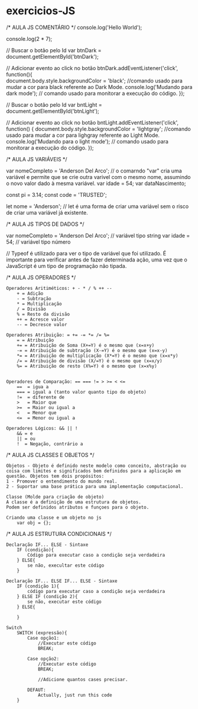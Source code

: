 # exercicios-JS

/* AULA JS COMENTÁRIO */
console.log('Hello World');

console.log(2 * 7);

// Buscar o botão pelo Id
var btnDark = document.getElementById('btnDark');

// Adicionar evento ao click no botão
btnDark.addEventListener('click', function(){    
    document.body.style.backgroundColor = 'black'; //comando usado para mudar a cor para black referente ao Dark Mode.
    console.log('Mudando para dark mode'); // comando usado para monitorar a execução do código.
});

// Buscar o botão pelo Id
var bntLight = document.getElementById('btnLight');

// Adicionar evento ao click no botão
bntLight.addEventListener('click', function() {
    document.body.style.backgroundColor = 'lightgray'; //comando usado para mudar a cor para lighgray referente ao Light Mode.
    console.log('Mudando para o light mode'); // comando usado para monitorar a execução do código.
});


/* AULA JS VARIÁVEIS */

var nomeCompleto = 'Anderson Del Arco'; // o comarndo "var" cria uma variável e permite que se crie outra varivel com o mesmo nome, assumindo o novo valor dado à mesma variável.
var idade = 54;
var dataNascimento;

const pi = 3.14;
const code = 'TRUSTED';

let nome = 'Anderson'; // let é uma forma de criar uma variável sem o risco de criar uma variável já existente.


/* AULA JS TIPOS DE DADOS */

var nomeCompleto = 'Anderson Del Arco'; // variável tipo string
var idade = 54; // variável tipo número

// Typeof é utilizado para ver o tipo de variável que foi utilizado. É importante para verificar antes de fazer determinada ação, uma vez que o JavaScript é um tipo de programação não tipada.


/* AULA JS OPERADORES */

    Operadores Aritiméticos: + - * / % ++ --
        + = Adição
        - = Subtração
        * = Multiplicação
        / = Divisão
        % = Resto da divisão
        ++ = Acresce valor
        -- = Decresce valor

    Operadores Atribuição: = += -= *= /= %=
        = = Atribuição
        += = Atribuição de Soma (X+=Y) é o mesmo que (x=x+y)
        -= = Atribuição de subtração (X-=Y) é o mesmo que (x=x-y)
        *= = Atribuição de multiplicação (X*=Y) é o mesmo que (x=x*y)
        /= = Atribuição de divisão (X/=Y) é o mesmo que (x=x/y)
        %= = Atribuição de resto (X%=Y) é o mesmo que (x=x%y)


    Operadores de Comparação: == === != > >= < <=
        ==  = igua a
        === = igual a (tanto valor quanto tipo do objeto)
        !=  = diferente de
        >   = Maior que
        >=  = Maior ou igual a
        <   = Menor que
        <=  = Menor ou igual a

    Operadores Lógicos: && || !
        && = e
        || = ou
        !  = Negação, contrário a


/* AULA JS CLASSES E OBJETOS */

    Objetos - Objeto é definido neste modelo como conceito, abstração ou coisa com limites e significados bem definidos para a aplicação em questão. Objetos tem dois propósitos:
    1 - Promover o entendimento do mundo real.
    2 - Suportar uma base prática para uma implementação computacional.

    Classe (Molde para criação de objeto)
    A classe é a definição de uma estrutura de objetos.
    Podem ser definidos atributos e funçoes para o objeto.

    Criando uma classe e um objeto no js
        var obj = {};


/* AULA JS ESTRUTURA CONDICIONAIS */

    Declaração IF... ELSE - Sintaxe
        IF (condição){
            Código para executar caso a condição seja verdadeira
        } ELSE{
            se não, execultar este código
        }

    Declaração IF... ELSE IF... ELSE - Sintaxe
        IF (condição 1){
            código para executar caso a condição seja verdadeira
        } ELSE IF (condição 2){
            se não, executar este código
        } ELSE{

        }

    Switch
        SWITCH (expressão){
            Case opção1:
                //Executar este código
                BREAK;

            Case opção2:
                //Executar este código
                BREAK;

                //Adicione quantos cases precisar.

            DEFAUT:
                Actually, just run this code
        }

